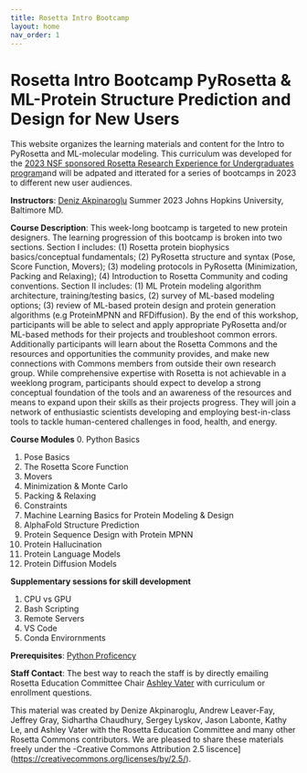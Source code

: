 ```yaml
---
title: Rosetta Intro Bootcamp
layout: home
nav_order: 1
---
```

# Rosetta Intro Bootcamp PyRosetta & ML-Protein Structure Prediction and Design for New Users

This website organizes the learning materials and content for the Intro to PyRosetta and ML-molecular modeling. This curriculum was developed for the [2023 NSF sponsored Rosetta Research Experience for Undergraduates program](https://rosettacommons.org/about/intern)and will be adpated and itterated for a series of bootcamps in 2023 to different new user audiences. 

**Instructors**: [Deniz Akpinaroglu](https://www.linkedin.com/in/deniz-akpinaroglu-575b1b20b/)
Summer 2023
Johns Hopkins University, Baltimore MD.

**Course Description**: This week-long bootcamp is targeted to new protein designers. The learning progression of this bootcamp is broken into two sections. Section I includes: (1) Rosetta protein biophysics basics/conceptual fundamentals; (2) PyRosetta structure and syntax (Pose, Score Function, Movers); (3) modeling protocols in PyRosetta (Minimization, Packing and Relaxing); (4) Introduction to Rosetta Community and coding conventions. Section II includes: (1) ML Protein modeling algorithm architecture, training/testing basics, (2) survey of ML-based modeling options; (3) review of ML-based protein design and protein generation algorithms (e.g ProteinMPNN and RFDiffusion). By the end of this workshop, participants will be able to select and apply appropriate PyRosetta and/or ML-based methods for their projects and troubleshoot common errors. Additionally participants will learn about the Rosetta Commons and the resources and opportunities the community provides, and make new connections with Commons members from outside their own research group. While comprehensive expertise with Rosetta is not achievable in a weeklong program, participants should expect to develop a strong conceptual foundation of the tools and an awareness of the resources and means to expand upon their skills as their projects progress. They will join a network of enthusiastic scientists developing and employing best-in-class tools to tackle human-centered challenges in food, health, and energy.  

**Course Modules**
0. Python Basics
1. Pose Basics
2. The Rosetta Score Function
3. Movers
4. Minimization & Monte Carlo
5. Packing & Relaxing
6. Constraints
7. Machine Learning Basics for Protein Modeling & Design
8. AlphaFold Structure Prediction
9. Protein Sequence Design with Protein MPNN
10. Protein Hallucination
11. Protein Language Models
12. Protein Diffusion Models

**Supplementary sessions for skill development**
1. CPU vs GPU
2. Bash Scripting
3. Remote Servers
4. VS Code
5. Conda Envirornments

**Prerequisites**: [Python Proficency](https://developers.google.com/edu/python)

**Staff Contact**: The best way to reach the staff is by directly emailing Rosetta Education Committee Chair [Ashley Vater](awvater@ucdavis.edu) with curriculum or enrollment questions. 

This material was created by Denize Akpinaroglu, Andrew Leaver-Fay, Jeffrey Gray, Sidhartha Chaudhury, Sergey Lyskov, Jason Labonte, Kathy Le, and Ashley Vater with the Rosetta Education Committee and many other Rosetta Commons contributors. We are pleased to share these materials freely under the -Creative Commons Attribution 2.5 liscence](https://creativecommons.org/licenses/by/2.5/). 
